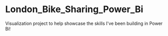 # London_Bike_Sharing_Power_Bi
Visualization project to help showcase the skills I've been building in Power Bi!
